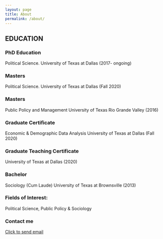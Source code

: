 ```yaml
---
layout: page
title: About
permalink: /about/
---
```


EDUCATION
---
### PhD Education
Political Science. University of Texas at Dallas (2017- ongoing)

### Masters
Political Science. University of Texas at Dallas (Fall 2020)

### Masters
Public Policy and Management University of Texas Rio Grande Valley (2016)

### Graduate Certificate
Economic & Demographic Data Analysis University of Texas at Dallas (Fall 2020)

### Graduate Teaching Certificate
University of Texas at Dallas (2020)

### Bachelor
Sociology (Cum Laude) University of Texas at Brownsville (2013)

### Fields of Interest:
Political Science, Public Policy & Sociology



### Contact me

[Click to send email](mailto:cxg172030@utdallas.edu)
